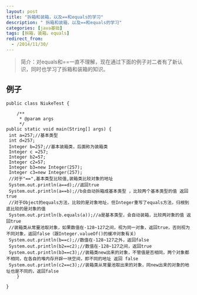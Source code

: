 ```yaml
---
layout: post
title: "拆箱和装箱，以及==和equals的学习"
description: " 拆箱和装箱，以及==和equals的学习"
categories: [java基础]
tags: [拆箱，装箱，equals]
redirect_from:
  - /2014/11/30/
---
```

> 简介：对equals和==一直不理解，现在通过下面的例子对二者有了新认识，同时也学习了拆箱和装箱的知识。

## 例子
    public class NiukeTest {
    
    	/**
    	 * @param args
    	 */
    public static void main(String[] args) {
     int a=257;//基本类型
     int d=257;
     Integer b=257;//基本装箱类，后面称为装箱类
     Integer c =257;
     Integer b2=57;
     Integer c2=57;
     Integer b3=new Integer(257);
     Integer c3=new Integer(257);
     //对于"==",基本类型比较值,装箱类比较对象的地址
     System.out.println(a==d);//返回true
     System.out.println(a==b);//b会自动拆箱成基本类型 ，比较两个基本类型的值 返回true
     //对于Object的equals方法，比较的是对象地址，但Integer重写了equals方法，归根到底比较的是对象的值
     System.out.println(b.equals(a));//a是基本类型，会自动装箱，比较两对象的值 返回true
     //装箱类从常量池取对象，如果数值在-128~127之间，视为同一对象，返回true，否则视为不同对象，返回false（跟Integer.valueOf()的缓冲对象有关）
     System.out.println(b==c);//数值在-128~127之外，返回false
     System.out.println(b2==c2);//数值在-128~127之间，返回true
     System.out.println(b3==c3);//装箱类new出来的对象，不管值是否相同，两个对象都不相同，在各自的堆内存开辟一块空间，即不同的地址 返回 false
     System.out.println(c2==c3);//装箱类从常量池取出来的对象，同new出来的对象的地址也是不同的，返回false
    	}
    
    }

